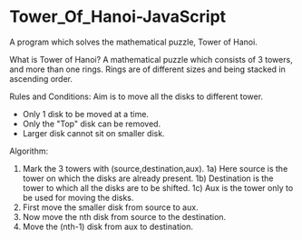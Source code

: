 # Tower_Of_Hanoi-JavaScript
A program which solves the mathematical puzzle, Tower of Hanoi.

What is Tower of Hanoi?
A mathematical puzzle which consists of 3 towers, and more than one rings. Rings are of different sizes and being stacked in ascending order.

Rules and Conditions:
Aim is to move all the disks to different tower.
- Only 1 disk to be moved at a time.
- Only the "Top" disk can be removed.
- Larger disk cannot sit on smaller disk.

Algorithm:
1) Mark the 3 towers with (source,destination,aux).
	1a) Here source is the tower on which the disks are already present.
	1b) Destination is the tower to which all the disks are to be shifted.
	1c) Aux is the tower only to be used for moving the disks.
2) First move the smaller disk from source to aux.
3) Now move the nth disk from source to the destination.
4) Move the (nth-1) disk from aux to destination.
